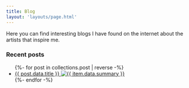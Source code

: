 ```yaml
---
title: Blog
layout: 'layouts/page.html'
---
```


Here you can find interesting blogs I have found on the internet about the artists that inspire me.

### Recent posts



<ul class="blog">
{%- for post in collections.post | reverse -%}
  <li>
    <a href="{{ post.url | url }}">{{ post.data.title }}
      <img src="{{ item.data.afbeelding }}" alt="{{ item.data.summary }}"/>
    </a>
  </li>
{%- endfor -%}
</ul>
